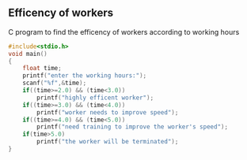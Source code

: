 ## Efficency of workers
C program to find the efficency of workers according to working hours
```c
#include<stdio.h>
void main()
{
	float time;
	printf("enter the working hours:");
	scanf("%f",&time);
	if((time>=2.0) && (time<3.0))
		printf("highly efficent worker");
	if((time>=3.0) && (time<4.0))
		printf("worker needs to improve speed");
	if((time>=4.0) && (time<5.0))
		printf("need training to improve the worker's speed");
	if(time>5.0)
		printf("the worker will be terminated");
}
```
